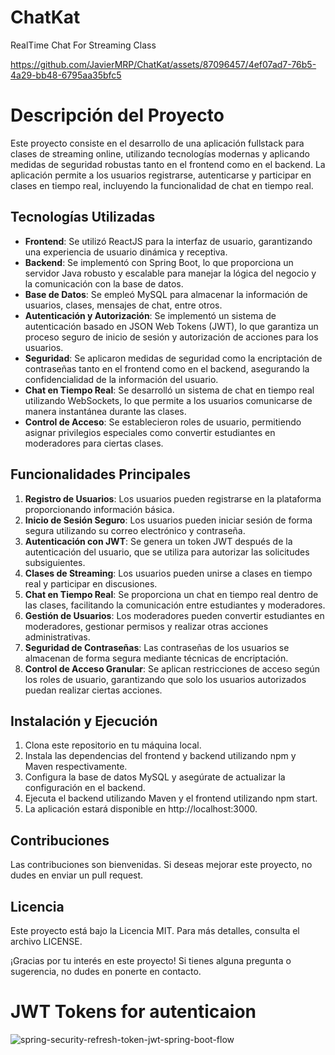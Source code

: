 # ChatKat
 RealTime Chat For Streaming Class

https://github.com/JavierMRP/ChatKat/assets/87096457/4ef07ad7-76b5-4a29-bb48-6795aa35bfc5

# Descripción del Proyecto

Este proyecto consiste en el desarrollo de una aplicación fullstack para clases de streaming online, utilizando tecnologías modernas y aplicando medidas de seguridad robustas tanto en el frontend como en el backend. La aplicación permite a los usuarios registrarse, autenticarse y participar en clases en tiempo real, incluyendo la funcionalidad de chat en tiempo real.

## Tecnologías Utilizadas

- **Frontend**: Se utilizó ReactJS para la interfaz de usuario, garantizando una experiencia de usuario dinámica y receptiva.
- **Backend**: Se implementó con Spring Boot, lo que proporciona un servidor Java robusto y escalable para manejar la lógica del negocio y la comunicación con la base de datos.
- **Base de Datos**: Se empleó MySQL para almacenar la información de usuarios, clases, mensajes de chat, entre otros.
- **Autenticación y Autorización**: Se implementó un sistema de autenticación basado en JSON Web Tokens (JWT), lo que garantiza un proceso seguro de inicio de sesión y autorización de acciones para los usuarios.
- **Seguridad**: Se aplicaron medidas de seguridad como la encriptación de contraseñas tanto en el frontend como en el backend, asegurando la confidencialidad de la información del usuario.
- **Chat en Tiempo Real**: Se desarrolló un sistema de chat en tiempo real utilizando WebSockets, lo que permite a los usuarios comunicarse de manera instantánea durante las clases.
- **Control de Acceso**: Se establecieron roles de usuario, permitiendo asignar privilegios especiales como convertir estudiantes en moderadores para ciertas clases.

## Funcionalidades Principales

1. **Registro de Usuarios**: Los usuarios pueden registrarse en la plataforma proporcionando información básica.
2. **Inicio de Sesión Seguro**: Los usuarios pueden iniciar sesión de forma segura utilizando su correo electrónico y contraseña.
3. **Autenticación con JWT**: Se genera un token JWT después de la autenticación del usuario, que se utiliza para autorizar las solicitudes subsiguientes.
4. **Clases de Streaming**: Los usuarios pueden unirse a clases en tiempo real y participar en discusiones.
5. **Chat en Tiempo Real**: Se proporciona un chat en tiempo real dentro de las clases, facilitando la comunicación entre estudiantes y moderadores.
6. **Gestión de Usuarios**: Los moderadores pueden convertir estudiantes en moderadores, gestionar permisos y realizar otras acciones administrativas.
7. **Seguridad de Contraseñas**: Las contraseñas de los usuarios se almacenan de forma segura mediante técnicas de encriptación.
8. **Control de Acceso Granular**: Se aplican restricciones de acceso según los roles de usuario, garantizando que solo los usuarios autorizados puedan realizar ciertas acciones.

## Instalación y Ejecución

1. Clona este repositorio en tu máquina local.
2. Instala las dependencias del frontend y backend utilizando npm y Maven respectivamente.
3. Configura la base de datos MySQL y asegúrate de actualizar la configuración en el backend.
4. Ejecuta el backend utilizando Maven y el frontend utilizando npm start.
5. La aplicación estará disponible en http://localhost:3000.

## Contribuciones

Las contribuciones son bienvenidas. Si deseas mejorar este proyecto, no dudes en enviar un pull request.

## Licencia

Este proyecto está bajo la Licencia MIT. Para más detalles, consulta el archivo LICENSE.

¡Gracias por tu interés en este proyecto! Si tienes alguna pregunta o sugerencia, no dudes en ponerte en contacto.



 # JWT Tokens for autenticaion
 ![spring-security-refresh-token-jwt-spring-boot-flow](https://github.com/JavierMRP/ChatKat/assets/87096457/faa99a64-152e-47c2-99fe-d1520c2a2587)



